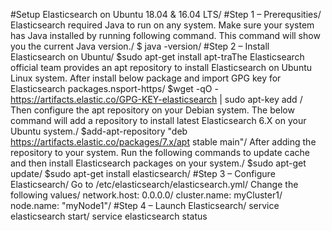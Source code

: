  #Setup Elasticsearch on Ubuntu 18.04 & 16.04 LTS/
 #Step 1 – Prerequsities/
 Elasticsearch required Java to run on any system. Make sure your system has Java installed by running following command. This command will show you the current Java version./
 $ java -version/
 #Step 2 – Install Elasticsearch on Ubuntu/
 $sudo apt-get install apt-traThe Elasticsearch official team provides an apt repository to install Elasticsearch on Ubuntu Linux system. After install below package and import GPG key for Elasticsearch packages.nsport-https/
 $wget -qO - https://artifacts.elastic.co/GPG-KEY-elasticsearch | sudo apt-key add /
 Then configure the apt repository on your Debian system. The below command will add a repository to install latest Elasticsearch 6.X on your Ubuntu system./
 $add-apt-repository "deb https://artifacts.elastic.co/packages/7.x/apt stable main"/
 After adding the repository to your system. Run the following commands to update cache and then install Elasticsearch packages on your system./
$sudo apt-get update/
$sudo apt-get install elasticsearch/
#Step 3 – Configure Elasticsearch/
Go to  /etc/elasticsearch/elasticsearch.yml/
Change the following values/
network.host: 0.0.0.0/
 cluster.name: myCluster1/
 node.name: "myNode1"/
 #Step 4 – Launch Elasticsearch/
 service elasticsearch start/
 service elasticsearch status
